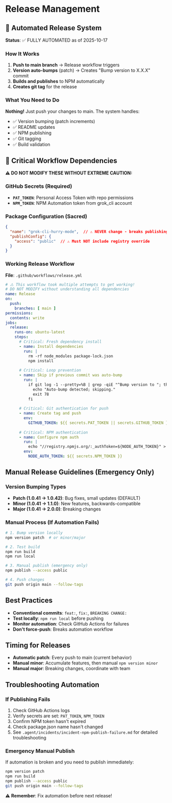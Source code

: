 # Release Management

## 🤖 Automated Release System

**Status**: ✅ FULLY AUTOMATED as of 2025-10-17

### How It Works
1. **Push to main branch** → Release workflow triggers
2. **Version auto-bumps** (patch) → Creates "Bump version to X.X.X" commit  
3. **Builds and publishes** to NPM automatically
4. **Creates git tag** for the release

### What You Need to Do
**Nothing!** Just push your changes to main. The system handles:
- ✅ Version bumping (patch increments)
- ✅ README updates 
- ✅ NPM publishing
- ✅ Git tagging
- ✅ Build validation

## 🚨 Critical Workflow Dependencies

**⚠️ DO NOT MODIFY THESE WITHOUT EXTREME CAUTION:**

### GitHub Secrets (Required)
- **`PAT_TOKEN`**: Personal Access Token with repo permissions
- **`NPM_TOKEN`**: NPM Automation token from grok_cli account

### Package Configuration (Sacred)
```json
{
  "name": "grok-cli-hurry-mode",  // ⚠️ NEVER change - breaks publishing
  "publishConfig": {
    "access": "public"  // ⚠️ Must NOT include registry override
  }
}
```

### Working Release Workflow
**File**: `.github/workflows/release.yml`
```yaml
# ⚠️ This workflow took multiple attempts to get working!
# DO NOT MODIFY without understanding all dependencies
name: Release
on:
  push:
    branches: [ main ]
permissions:
  contents: write
jobs:
  release:
    runs-on: ubuntu-latest
    steps:
      # Critical: Fresh dependency install
      - name: Install dependencies
        run: |
          rm -rf node_modules package-lock.json
          npm install
      
      # Critical: Loop prevention
      - name: Skip if previous commit was auto-bump
        run: |
          if git log -1 --pretty=%B | grep -qiE "^Bump version to "; then
            echo "Auto-bump detected; skipping."
            exit 78
          fi
      
      # Critical: Git authentication for push
      - name: Create tag and push
        env:
          GITHUB_TOKEN: ${{ secrets.PAT_TOKEN || secrets.GITHUB_TOKEN }}
      
      # Critical: NPM authentication
      - name: Configure npm auth
        run: |
          echo "//registry.npmjs.org/:_authToken=${NODE_AUTH_TOKEN}" > ~/.npmrc
        env:
          NODE_AUTH_TOKEN: ${{ secrets.NPM_TOKEN }}
```

## Manual Release Guidelines (Emergency Only)

### Version Bumping Types
- **Patch (1.0.41 → 1.0.42)**: Bug fixes, small updates (DEFAULT)
- **Minor (1.0.41 → 1.1.0)**: New features, backwards-compatible
- **Major (1.0.41 → 2.0.0)**: Breaking changes

### Manual Process (If Automation Fails)
```bash
# 1. Bump version locally
npm version patch  # or minor/major

# 2. Test build
npm run build
npm run local

# 3. Manual publish (emergency only)
npm publish --access public

# 4. Push changes
git push origin main --follow-tags
```

## Best Practices
- **Conventional commits**: `feat:`, `fix:`, `BREAKING CHANGE:`
- **Test locally**: `npm run local` before pushing
- **Monitor automation**: Check GitHub Actions for failures
- **Don't force-push**: Breaks automation workflow

## Timing for Releases
- **Automatic patch**: Every push to main (current behavior)
- **Manual minor**: Accumulate features, then manual `npm version minor`
- **Manual major**: Breaking changes, coordinate with team

## Troubleshooting Automation

### If Publishing Fails
1. Check GitHub Actions logs
2. Verify secrets are set: `PAT_TOKEN`, `NPM_TOKEN`
3. Confirm NPM token hasn't expired
4. Check package.json name hasn't changed
5. See `.agent/incidents/incident-npm-publish-failure.md` for detailed troubleshooting

### Emergency Manual Publish
If automation is broken and you need to publish immediately:
```bash
npm version patch
npm run build  
npm publish --access public
git push origin main --follow-tags
```

⚠️ **Remember**: Fix automation before next release!